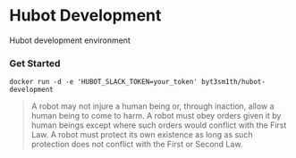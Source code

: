 # Hubot Development

Hubot development environment

### Get Started

```docker run -d -e 'HUBOT_SLACK_TOKEN=your_token' byt3sm1th/hubot-development```

> A robot may not injure a human being or, through inaction, allow a human being to come to harm. 
> A robot must obey orders given it by human beings except where such orders would conflict with the First Law. 
> A robot must protect its own existence as long as such protection does not conflict with the First or Second Law.
